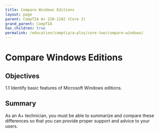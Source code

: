 ```yaml
---
title: Compare Windows Editions
layout: page
parent: CompTIA A+ 220-1102 (Core 2)
grand_parent: CompTIA
has_children: true
permalink: /education/comptia/a-plus/core-two/compare-windows/
---
```


# Compare Windows Editions

## Objectives

1.1 Identify basic features of Microsoft Windows editions.

## Summary

 As an A+ technician, you must be able to summarize and compare these differences so that you can provide proper support and advice to your users.
